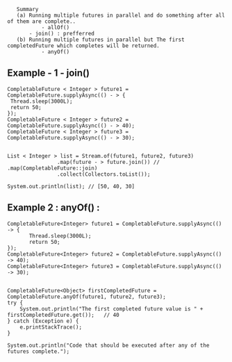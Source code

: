 
	   Summary 
	   (a) Running multiple futures in parallel and do something after all of them are complete..
               - allOf()
	       - join() : prefferred
	   (b) Running multiple futures in parallel but The first completedFuture which completes will be returned.
               - anyOf()

## Example - 1 - join()  
               	      
    CompletableFuture < Integer > future1 = CompletableFuture.supplyAsync(() - > {
	 Thread.sleep(3000L);
	 return 50;
    });
    CompletableFuture < Integer > future2 = CompletableFuture.supplyAsync(() - > 40);
    CompletableFuture < Integer > future3 = CompletableFuture.supplyAsync(() - > 30);


    List < Integer > list = Stream.of(future1, future2, future3)
		            .map(future - > future.join()) // .map(CompletableFuture::join)
		            .collect(Collectors.toList());
    
    System.out.println(list); // [50, 40, 30]
	

## Example 2 : anyOf() :  

    CompletableFuture<Integer> future1 = CompletableFuture.supplyAsync(() -> {
           Thread.sleep(3000L);
           return 50;
    });		
    CompletableFuture<Integer> future2 = CompletableFuture.supplyAsync(() -> 40);  
    CompletableFuture<Integer> future3 = CompletableFuture.supplyAsync(() -> 30);


    CompletableFuture<Object> firstCompletedFuture = CompletableFuture.anyOf(future1, future2, future3);
    try {
        System.out.println("The first completed future value is " + firstCompletedFuture.get());   // 40
    } catch (Exception e) {
        e.printStackTrace();
    }

    System.out.println("Code that should be executed after any of the futures complete.");

               
